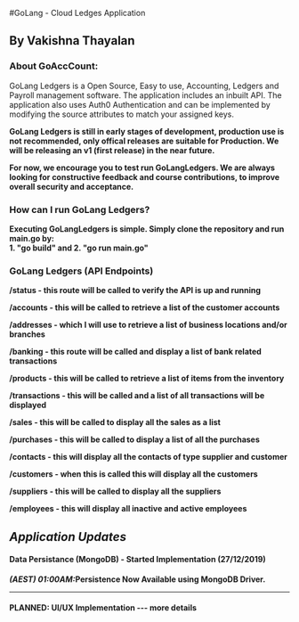 #GoLang - Cloud Ledges Application
<h2>By Vakishna Thayalan</h2>
<h3>About GoAccCount:</h3>
<p>GoLang Ledgers is a Open Source, Easy to use, Accounting, Ledgers and Payroll management software.
The application includes an inbuilt API. The application also uses Auth0 Authentication and can be implemented by modifying the source attributes to match your assigned keys.
</p>

<p><b>GoLang Ledgers is still in early stages of development, production use is not recommended, only offical releases are suitable for Production. We will be releasing an v1 (first release) in the near future. </p>

<p>For now, we encourage you to test run GoLangLedgers. We are always looking for constructive feedback and course contributions, to improve overall security and acceptance. 
</p>

<h3>How can I run GoLang Ledgers?</h3>
<p>Executing GoLangLedgers is simple. Simply clone the repository and run main.go by:
<br>1. "go build" and 2. "go run main.go"</p>

<h3>GoLang Ledgers (API Endpoints)</h3>
<div>
   	<p>/status - this route will be called to verify the API is up and running</p>
   	<p>/accounts - this will be called to retrieve a list of the customer accounts</p>
   	<p>/addresses - which I will use to retrieve a list of business locations and/or branches</p>
   	<p>/banking - this route will be called and display a list of bank related transactions</p>
   	<p>/products - this will be called to retrieve a list of items from the inventory</p>
   	<p>/transactions - this will be called and a list of all transactions will be displayed</p>
   	<p>/sales - this will be called to display all the sales as a list</p>
   	<p>/purchases - this will be called to display a list of all the purchases</p>
   	<p>/contacts - this will display all the contacts of type supplier and customer</p>
   	<p>/customers - when this is called this will display all the customers</p>
   	<p>/suppliers - this will be called to display all the suppliers</p>
   	<p>/employees - this will display all inactive and active employees</p>
</div>

<h2><b><i>Application Updates</i><b></h4>
<h4>Data Persistance (MongoDB) - Started Implementation (27/12/2019)</h2>
<p><b><i>(AEST) 01:00AM:</i></b>Persistence Now Available using MongoDB Driver.</p>
<hr>
<h4>PLANNED: UI/UX Implementation --- more details </h4>







